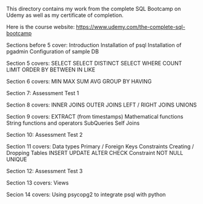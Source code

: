 This directory contains my work from the complete SQL Bootcamp on Udemy as well as my certificate of completion.

Here is the course website:
https://www.udemy.com/the-complete-sql-bootcamp

Sections before 5 cover:
Introduction
Installation of psql
Installation of pgadmin
Configuration of sample DB

Section 5 covers:
SELECT
SELECT DISTINCT
SELECT WHERE
COUNT
LIMIT
ORDER BY
BETWEEN
IN
LIKE

Section 6 covers:
MIN
MAX
SUM
AVG
GROUP BY
HAVING

Section 7:
Assessment Test 1

Section 8 covers:
INNER JOINS
OUTER JOINS
LEFT / RIGHT JOINS
UNIONS

Section 9 covers:
EXTRACT (from timestamps)
Mathematical functions
String functions and operators
SubQueries
Self Joins

Section 10:
Assessment Test 2

Section 11 covers:
Data types
Primary / Foreign Keys
Constraints
Creating / Dropping Tables
INSERT
UPDATE
ALTER
CHECK Constraint
NOT NULL
UNIQUE

Section 12:
Assessment Test 3

Section 13 covers:
Views

Secion 14 covers:
Using psycopg2 to integrate psql with python
